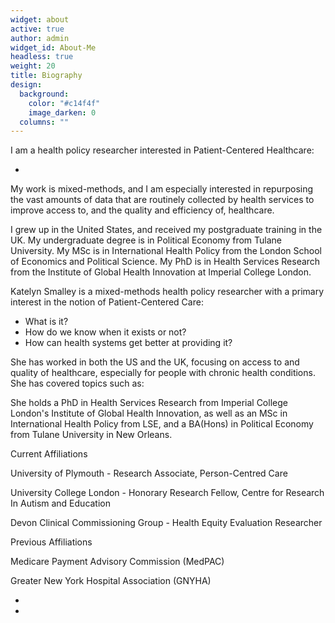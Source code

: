 ```yaml
---
widget: about
active: true
author: admin
widget_id: About-Me
headless: true
weight: 20
title: Biography
design:
  background:
    color: "#c14f4f"
    image_darken: 0
  columns: ""
---
```

I am a health policy researcher interested in Patient-Centered Healthcare: 

*

My work is mixed-methods, and I am especially interested in repurposing the vast amounts of data that are routinely collected by health services to improve access to, and the quality and efficiency of, healthcare. 

I grew up in the United States, and received my postgraduate training in the UK. My undergraduate degree is in Political Economy from Tulane University. My MSc is in International Health Policy from the London School of Economics and Political Science. My PhD is in Health Services Research from the Institute of Global Health Innovation at Imperial College London.





Katelyn Smalley is a mixed-methods health policy researcher with a primary interest in the notion of Patient-Centered Care: 

* What is it? 
* How do we know when it exists or not? 
* How can health systems get better at providing it?

She has worked in both the US and the UK, focusing on access to and quality of healthcare, especially for people with chronic health conditions. She has covered topics such as: 

She holds a PhD in Health Services Research from Imperial College London's Institute of Global Health Innovation, as well as an MSc in International Health Policy from LSE, and a BA(Hons) in Political Economy from Tulane University in New Orleans. 



Current Affiliations

University of Plymouth - Research Associate, Person-Centred Care

University College London - Honorary Research Fellow, Centre for Research In Autism and Education

Devon Clinical Commissioning Group - Health Equity Evaluation Researcher



Previous Affiliations

Medicare Payment Advisory Commission (MedPAC)

Greater New York Hospital Association (GNYHA)





*
*